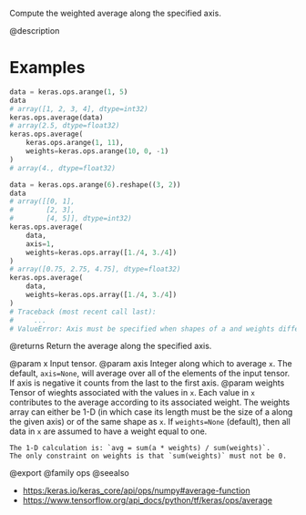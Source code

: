 Compute the weighted average along the specified axis.

@description

# Examples
```python
data = keras.ops.arange(1, 5)
data
# array([1, 2, 3, 4], dtype=int32)
keras.ops.average(data)
# array(2.5, dtype=float32)
keras.ops.average(
    keras.ops.arange(1, 11),
    weights=keras.ops.arange(10, 0, -1)
)
# array(4., dtype=float32)
```

```python
data = keras.ops.arange(6).reshape((3, 2))
data
# array([[0, 1],
#        [2, 3],
#        [4, 5]], dtype=int32)
keras.ops.average(
    data,
    axis=1,
    weights=keras.ops.array([1./4, 3./4])
)
# array([0.75, 2.75, 4.75], dtype=float32)
keras.ops.average(
    data,
    weights=keras.ops.array([1./4, 3./4])
)
# Traceback (most recent call last):
#     ...
# ValueError: Axis must be specified when shapes of a and weights differ.
```

@returns
Return the average along the specified axis.

@param x Input tensor.
@param axis Integer along which to average `x`. The default, `axis=None`,
    will average over all of the elements of the input tensor. If axis
    is negative it counts from the last to the first axis.
@param weights Tensor of wieghts associated with the values in `x`. Each
    value in `x` contributes to the average according to its
    associated weight. The weights array can either be 1-D (in which
    case its length must be the size of a along the given axis) or of
    the same shape as `x`. If `weights=None` (default), then all data
    in `x` are assumed to have a weight equal to one.

    The 1-D calculation is: `avg = sum(a * weights) / sum(weights)`.
    The only constraint on weights is that `sum(weights)` must not be 0.

@export
@family ops
@seealso
+ <https:/keras.io/keras_core/api/ops/numpy#average-function>
+ <https://www.tensorflow.org/api_docs/python/tf/keras/ops/average>
